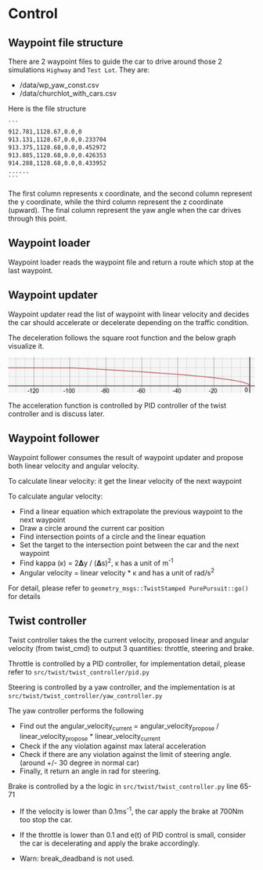 # Control

[//]: # (Image References)

[image1]: ../imgs/decelerate_graph.png "declerate"

## Waypoint file structure

There are 2 waypoint files to guide the car to drive around those 2 simulations `Highway` and `Test Lot`. They are:
* /data/wp_yaw_const.csv
* /data/churchlot_with_cars.csv

Here is the file structure 

    ```
    912.781,1128.67,0.0,0
    913.131,1128.67,0.0,0.233704
    913.375,1128.68,0.0,0.452972
    913.885,1128.68,0.0,0.426353
    914.288,1128.68,0.0,0.433952
    ......
    ```
    
The first column represents x coordinate, and the second column represent the y coordinate, while the
third column represent the z coordinate (upward).
The final column represent the yaw angle when the car drives through this point.

## Waypoint loader

Waypoint loader reads the waypoint file and return a route which stop at the last waypoint.

## Waypoint updater

Waypoint updater read the list of waypoint with linear velocity and decides the car should accelerate or decelerate depending on the
traffic condition.

The deceleration follows the square root function and the below graph visualize it.

![alt text][image1]

The acceleration function is controlled by PID controller of the twist controller and is discuss later.  

## Waypoint follower

Waypoint follower consumes the result of waypoint updater and propose both linear velocity and angular velocity.

To calculate linear velocity: it get the linear velocity of the next waypoint

To calculate angular velocity: 

* Find a linear equation which extrapolate the previous waypoint to the next waypoint
* Draw a circle around the current car position
* Find intersection points of a circle and the linear equation
* Set the target to the intersection point between the car and the next waypoint
* Find kappa (κ) = 2𝚫y / (𝚫s)<sup>2</sup>, κ has a unit of m<sup>-1</sup>
* Angular velocity = linear velocity * κ and has a unit of rad/s<sup>2</sup>

For detail, please refer to `geometry_msgs::TwistStamped PurePursuit::go()` for details

## Twist controller

Twist controller takes the the current velocity, proposed linear and angular velocity (from twist_cmd) to output
3 quantities: throttle, steering and brake.

Throttle is controlled by a PID controller, for implementation detail, please refer to `src/twist/twist_controller/pid.py`

Steering is controlled by a yaw controller, and the implementation is at `src/twist/twist_controller/yaw_controller.py`

The yaw controller performs the following
* Find out the angular_velocity<sub>current</sub> = angular_velocity<sub>propose</sub> / linear_velocity<sub>propose</sub> * 
linear_velocity<sub>current</sub>
* Check if the any violation against max lateral acceleration
* Check if there are any violation against the limit of steering angle. (around +/- 30 degree in normal car)
* Finally, it return an angle in rad for steering.

Brake is controlled by a the logic in `src/twist/twist_controller.py` line 65-71

* If the velocity is lower than 0.1ms<sup>-1</sup>, the car apply the brake at 700Nm too stop the car.
* If the throttle is lower than 0.1 and e(t) of PID control is small, consider the car is decelerating and apply
the brake accordingly.

* Warn: break_deadband is not used.
